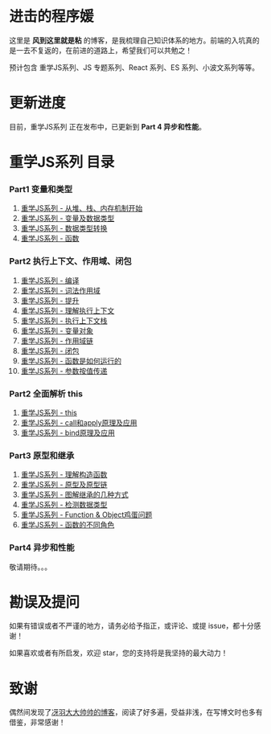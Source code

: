 # 进击的程序媛
这里是 **风到这里就是粘** 的博客，是我梳理自己知识体系的地方。前端的入坑真的是一去不复返的，在前进的道路上，希望我们可以共勉之！

预计包含 重学JS系列、JS 专题系列、React 系列、ES 系列、小波文系列等等。

# 更新进度
目前，重学JS系列 正在发布中，已更新到 **Part 4 异步和性能**。

# 重学JS系列 目录
### Part1 变量和类型
1. [重学JS系列 - 从堆、栈、内存机制开始](https://github.com/cxh0224/blog/issues/1)
2. [重学JS系列 - 变量及数据类型](https://github.com/cxh0224/blog/issues/2)
3. [重学JS系列 - 数据类型转换](https://github.com/cxh0224/blog/issues/3)
4. [重学JS系列 - 函数](https://github.com/cxh0224/blog/issues/4)

### Part2 执行上下文、作用域、闭包
1. [重学JS系列 - 编译](https://github.com/cxh0224/blog/issues/7)
2. [重学JS系列 - 词法作用域](https://github.com/cxh0224/blog/issues/8)
3. [重学JS系列 - 提升](https://github.com/cxh0224/blog/issues/9)
4. [重学JS系列 - 理解执行上下文](https://github.com/cxh0224/blog/issues/12)
5. [重学JS系列 - 执行上下文栈](https://github.com/cxh0224/blog/issues/10)
6. [重学JS系列 - 变量对象](https://github.com/cxh0224/blog/issues/11)
7. [重学JS系列 - 作用域链](https://github.com/cxh0224/blog/issues/13)
8. [重学JS系列 - 闭包](https://github.com/cxh0224/blog/issues/14)
10. [重学JS系列 - 函数是如何运行的](https://github.com/cxh0224/blog/issues/16)
11. [重学JS系列 - 参数按值传递](https://github.com/cxh0224/blog/issues/6)

### Part2 全面解析 this
1. [重学JS系列 - this](https://github.com/cxh0224/blog/issues/15)
2. [重学JS系列 - call和apply原理及应用](https://github.com/cxh0224/blog/issues/17)
3. [重学JS系列 - bind原理及应用](https://github.com/cxh0224/blog/issues/18)

### Part3 原型和继承
1. [重学JS系列 - 理解构造函数](https://github.com/cxh0224/blog/issues/19)
2. [重学JS系列 - 原型及原型链](https://github.com/cxh0224/blog/issues/20)
3. [重学JS系列 - 图解继承的几种方式](https://github.com/cxh0224/blog/issues/21)
4. [重学JS系列 - 检测数据类型](https://github.com/cxh0224/blog/issues/22)
5. [重学JS系列 - Function & Object鸡蛋问题](https://github.com/cxh0224/blog/issues/23)
6. [重学JS系列 - 函数的不同角色](https://github.com/cxh0224/blog/issues/24)

### Part4 异步和性能
<!-- 
1. [重学JS系列 - JS是单线程的](https://github.com/cxh0224/blog/issues/2)
2. [重学JS系列 - 任务队列及Event-loop](https://github.com/cxh0224/blog/issues/2)
3. [重学JS系列 - 宏任务和微任务](https://github.com/cxh0224/blog/issues/2)
4. [重学JS系列 - AJAX及跨域](https://github.com/cxh0224/blog/issues/2)
5. 重学JS系列 - DOM
6. 重学JS系列 - 事件机制 -->
敬请期待。。。


<!-- # JS 专题系列目录
- JS专题系列（1）- 字符串（回流等）
- JS专题系列（2）- 数组（去重、扁平化、最值等）
- JS专题系列（3）- 深浅拷贝
- JS专题系列（4）- 防抖、节流
- JS专题系列（5）- 性能优化
- JS专题系列（6）- 正则 -->



# 勘误及提问
如果有错误或者不严谨的地方，请务必给予指正，或评论、或提 issue，都十分感谢！

如果喜欢或者有所启发，欢迎 star，您的支持将是我坚持的最大动力！


# 致谢
偶然间发现了[冴羽大大帅帅的博客](https://github.com/mqyqingfeng/Blog)，阅读了好多遍，受益非浅，在写博文时也多有借鉴，非常感谢！

